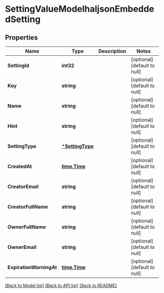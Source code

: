 # SettingValueModelhaljsonEmbeddedSetting

## Properties
Name | Type | Description | Notes
------------ | ------------- | ------------- | -------------
**SettingId** | **int32** |  | [optional] [default to null]
**Key** | **string** |  | [optional] [default to null]
**Name** | **string** |  | [optional] [default to null]
**Hint** | **string** |  | [optional] [default to null]
**SettingType** | [***SettingType**](SettingType.md) |  | [optional] [default to null]
**CreatedAt** | [**time.Time**](time.Time.md) |  | [optional] [default to null]
**CreatorEmail** | **string** |  | [optional] [default to null]
**CreatorFullName** | **string** |  | [optional] [default to null]
**OwnerFullName** | **string** |  | [optional] [default to null]
**OwnerEmail** | **string** |  | [optional] [default to null]
**ExpirationWarningAt** | [**time.Time**](time.Time.md) |  | [optional] [default to null]

[[Back to Model list]](../README.md#documentation-for-models) [[Back to API list]](../README.md#documentation-for-api-endpoints) [[Back to README]](../README.md)

